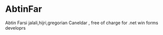 # AbtinFar
Abtin Farsi jalali,hijri,gregorian Caneldar , free of charge for .net win forms developrs
